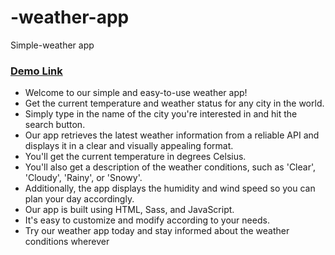 # -weather-app
 Simple-weather app
<h3><a href="https://zeyadsayed1.github.io/-weather-app/">Demo Link</a></h3>

- Welcome to our simple and easy-to-use weather app!
- Get the current temperature and weather status for any city in the world.
- Simply type in the name of the city you're interested in and hit the search button.
- Our app retrieves the latest weather information from a reliable API and displays it in a clear and visually appealing format.
- You'll get the current temperature in degrees Celsius.
- You'll also get a description of the weather conditions, such as 'Clear', 'Cloudy', 'Rainy', or 'Snowy'.
- Additionally, the app displays the humidity and wind speed so you can plan your day accordingly.
- Our app is built using HTML, Sass, and JavaScript.
- It's easy to customize and modify according to your needs.
- Try our weather app today and stay informed about the weather conditions wherever
